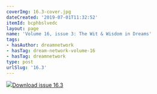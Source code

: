 ```yaml
---
coverImg: 16.3-cover.jpg
dateCreated: '2019-07-01T11:32:52'
itemId: bcphbslvedc
layout: page
name: 'Volume 16, issue 3: The Wit & Wisdom in Dreams'
tags:
- hasAuthor: dreamnetwork
- hasTag: dream-network-volume-16
- hasTag: dreamnetwork
type: post
urlSlug: '16.3'
---
```

<img class="card-journal-img" src="../images/16.3-rect.jpg"/><a href="../files/pdfs/Volume_16/16.3-Dream-Network-Vol-16-No-3.pdf" download="">Download issue 16.3</a>